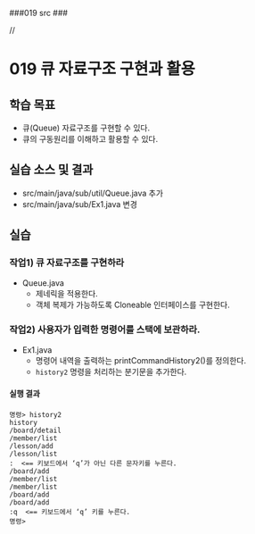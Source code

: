 ###019 src ###

// 

# 019 큐 자료구조 구현과 활용

## 학습 목표

- 큐(Queue) 자료구조를 구현할 수 있다.
- 큐의 구동원리를 이해하고 활용할 수 있다.

## 실습 소스 및 결과

- src/main/java/sub/util/Queue.java 추가
- src/main/java/sub/Ex1.java 변경

## 실습

### 작업1) 큐 자료구조를 구현하라

- Queue.java
     - 제네릭을 적용한다.
     - 객체 복제가 가능하도록 Cloneable 인터페이스를 구현한다.

### 작업2) 사용자가 입력한 명령어를 스택에 보관하라.

- Ex1.java
    - 명령어 내역을 출력하는 printCommandHistory2()를 정의한다.
  - `history2` 명령을 처리하는 분기문을 추가한다.

#### 실행 결과

```
명령> history2
history
/board/detail
/member/list
/lesson/add
/lesson/list
:  <== 키보드에서 ‘q’가 아닌 다른 문자키를 누른다.
/board/add
/member/list
/member/list
/board/add
/board/add
:q  <== 키보드에서 ‘q’ 키를 누른다.
명령>

```